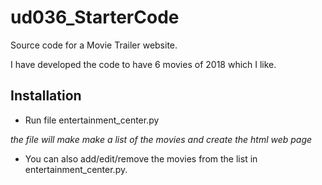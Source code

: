 # ud036_StarterCode

Source code for a Movie Trailer website.

I have developed the code to have 6 movies of 2018 which I like.


## Installation

* Run file entertainment_center.py
  
_the file will make make a list of the movies and create the html web page_
 
* You can also add/edit/remove the movies from the list in entertainment_center.py.
